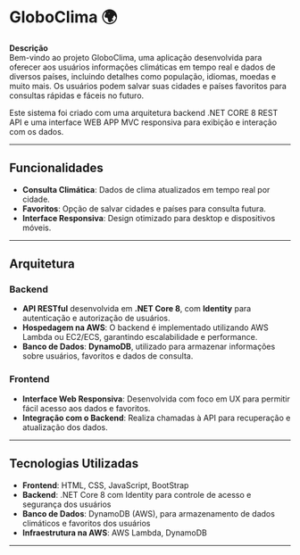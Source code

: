 # GloboClima 🌍

**Descrição**  
Bem-vindo ao projeto GloboClima, uma aplicação desenvolvida para oferecer aos usuários informações climáticas em tempo real e dados de diversos países, incluindo detalhes como população, idiomas, moedas e muito mais. Os usuários podem salvar suas cidades e países favoritos para consultas rápidas e fáceis no futuro.  

Este sistema foi criado com uma arquitetura backend .NET CORE 8 REST API e uma interface WEB APP MVC responsiva para exibição e interação com os dados.

---

## Funcionalidades

- **Consulta Climática**: Dados de clima atualizados em tempo real por cidade.
- **Favoritos**: Opção de salvar cidades e países para consulta futura.
- **Interface Responsiva**: Design otimizado para desktop e dispositivos móveis.

---

## Arquitetura

### Backend

- **API RESTful** desenvolvida em **.NET Core 8**, com **Identity** para autenticação e autorização de usuários.
- **Hospedagem na AWS**: O backend é implementado utilizando AWS Lambda ou EC2/ECS, garantindo escalabilidade e performance.
- **Banco de Dados**: **DynamoDB**, utilizado para armazenar informações sobre usuários, favoritos e dados de consulta.


### Frontend

- **Interface Web Responsiva**: Desenvolvida com foco em UX para permitir fácil acesso aos dados e favoritos.
- **Integração com o Backend**: Realiza chamadas à API para recuperação e atualização dos dados.

---

## Tecnologias Utilizadas

- **Frontend**: HTML, CSS, JavaScript, BootStrap
- **Backend**: .NET Core 8 com Identity para controle de acesso e segurança dos usuários
- **Banco de Dados**: DynamoDB (AWS), para armazenamento de dados climáticos e favoritos dos usuários
- **Infraestrutura na AWS**: AWS Lambda, DynamoDB

---



